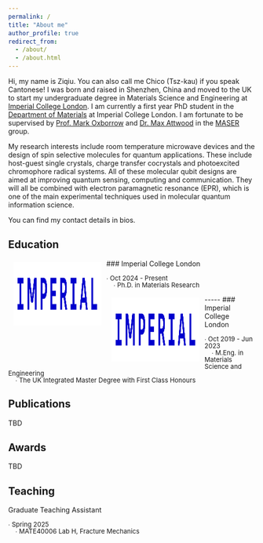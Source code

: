 ```yaml
---
permalink: /
title: "About me"
author_profile: true
redirect_from: 
  - /about/
  - /about.html
---
```

Hi, my name is Ziqiu. You can also call me Chico (Tsz-kau) if you speak Cantonese! I was born and raised in Shenzhen, China and moved to the UK to start my undergraduate degree in Materials Science and Engineering at [Imperial College London](https://www.imperial.ac.uk/). I am currently a first year PhD student in the [Department of Materials](https://www.imperial.ac.uk/materials/) at Imperial College London. I am fortunate to be supervised by [Prof. Mark Oxborrow](https://scholar.google.com/citations?user=Rtv9NSUAAAAJ&hl=en&oi=ao) and [Dr. Max Attwood](https://scholar.google.com/citations?user=ybK5DuQAAAAJ&hl=en&oi=ao) in the [MASER](https://www.imperial.ac.uk/maser/) group.<br /> 

My research interests include room temperature microwave devices and the design of spin selective molecules for quantum applications. These include host-guest single crystals, charge transfer cocrystals and photoexcited chromophore radical systems. All of these molecular qubit designs are aimed at improving quantum sensing, computing and communication. They will all be combined with electron paramagnetic resonance (EPR), which is one of the main experimental techniques used in molecular quantum information science.<br /> 

You can find my contact details in bios. 

Education
-----
<img style="float: left; margin:5px 10px" src="../images/IMPERIAL_logo_RGB_Blue_safe_area_2024.png" width="180" height="130">
### Imperial College London
<p style="line-height:1.0">
<font size="2">
∙ Oct 2024 - Present<br />
&nbsp;&nbsp;&nbsp;&nbsp;∙ Ph.D. in Materials Research
</font>
</p>
-----
<img style="float: left; margin:5px 10px" src="../images/IMPERIAL_logo_RGB_Blue_safe_area_2024.png" width="180" height="130">
### Imperial College London
<p style="line-height:1.0">
<font size="2">
∙ Oct 2019 - Jun 2023<br />
&nbsp;&nbsp;&nbsp;&nbsp;∙ M.Eng. in Materials Science and Engineering<br />
&nbsp;&nbsp;&nbsp;&nbsp;∙ The UK Integrated Master Degree with First Class Honours
</font> 
</p>

Publications
------
TBD

Awards
------
TBD

Teaching
------
Graduate Teaching Assistant
<p style="line-height:1.0">
<font size="2">
∙ Spring 2025 <br />
&nbsp;&nbsp;&nbsp;&nbsp;∙ MATE40006 Lab H, Fracture Mechanics
</font>
</p>

